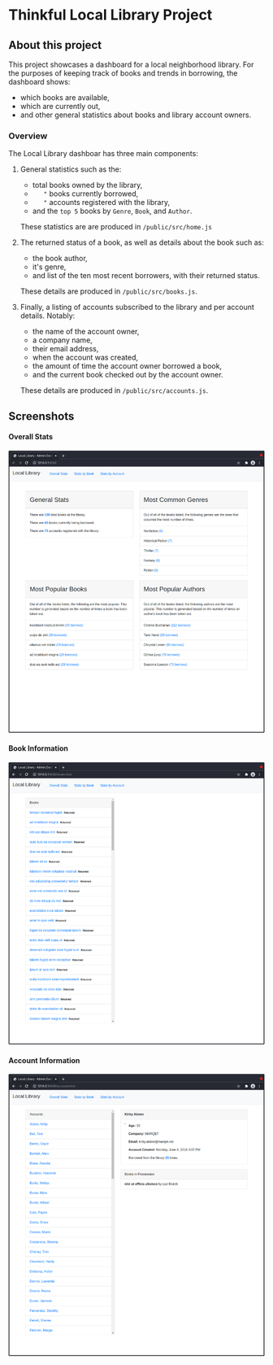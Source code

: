 # Thinkful Local Library Project

## About this project

This project showcases a dashboard for a local neighborhood library. For the purposes of keeping track of books and trends in borrowing, the dashboard shows:

- which books are available,
- which are currently out,
- and other general statistics about books and library account owners.

### Overview

The Local Library dashboar has three main components:

1. General statistics such as the:
   - total books owned by the library,
   - `   "` books currently borrowed,
   - `   "` accounts registered with the library,
   - and the `top 5` books by `Genre`, `Book`, and `Author`.
   
   These statistics are are produced in `/public/src/home.js`

2. The returned status of a book, as well as details about the book such as:
   - the book author,
   - it's genre,
   - and list of the ten most recent borrowers, with their returned status.

   These details are produced in `/public/src/books.js`.

3. Finally, a listing of accounts subscribed to the library and per account details. Notably:
   - the name of the account owner,
   - a company name,
   - their email address,
   - when the account was created,
   - the amount of time the account owner borrowed a book,
   - and the current book checked out by the account owner.

   These details are produced in `/public/src/accounts.js`.

## Screenshots

#### Overall Stats
![Overall Statistics Page](https://github.com/zetaomegagon/thinkful-library-project/blob/main/public/images/home.js.png)

#### Book Information
![Book Information Page](https://github.com/zetaomegagon/thinkful-library-project/blob/main/public/images/books.js.png)

#### Account Information
![Account Information Page](https://github.com/zetaomegagon/thinkful-library-project/blob/main/public/images/accounts.js.png)
